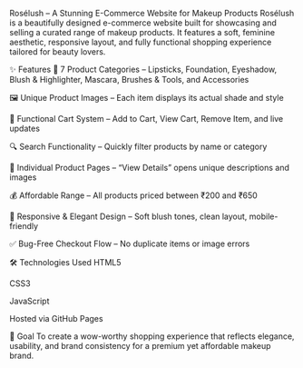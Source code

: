 Rosélush – A Stunning E-Commerce Website for Makeup Products
Rosélush is a beautifully designed e-commerce website built for showcasing and selling a curated range of makeup products. It features a soft, feminine aesthetic, responsive layout, and fully functional shopping experience tailored for beauty lovers.

✨ Features
💄 7 Product Categories – Lipsticks, Foundation, Eyeshadow, Blush & Highlighter, Mascara, Brushes & Tools, and Accessories

🖼️ Unique Product Images – Each item displays its actual shade and style

🛒 Functional Cart System – Add to Cart, View Cart, Remove Item, and live updates

🔍 Search Functionality – Quickly filter products by name or category

📄 Individual Product Pages – “View Details” opens unique descriptions and images

💰 Affordable Range – All products priced between ₹200 and ₹650

🎨 Responsive & Elegant Design – Soft blush tones, clean layout, mobile-friendly

✅ Bug-Free Checkout Flow – No duplicate items or image errors

🛠️ Technologies Used
HTML5

CSS3

JavaScript

Hosted via GitHub Pages

🚀 Goal
To create a wow-worthy shopping experience that reflects elegance, usability, and brand consistency for a premium yet affordable makeup brand.

